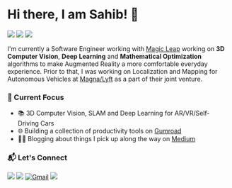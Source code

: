 # Hi there, I am Sahib! 👋

[![](https://img.shields.io/badge/Portfolio-FB542B??&style=round-square&logo=Firefox&logoColor=white)](https://sahibdhanjal.github.io/)
[![](https://img.shields.io/badge/Google%20Scholar-%234285F4.svg?&style=round-square&logo=google-scholar&logoColor=white)](https://scholar.google.com/citations?user=sYbUGw8AAAAJ)
![](https://img.shields.io/github/stars/sahibdhanjal)

I'm currently a Software Engineer working with [Magic Leap](https://www.magicleap.com/) working on **3D Computer Vision**, **Deep Learning** and **Mathematical Optimization** algorithms to make Augmented Reality a more comfortable everyday experience. Prior to that, I was working on Localization and Mapping for Autonomous Vehicles at [Magna/Lyft](https://www.caranddriver.com/news/a19445506/lyft-and-magna-enter-long-term-deal-to-develop-self-driving-systems/) as a part of their joint venture.

### 🚀 Current Focus
- 📚 3D Computer Vision, SLAM and Deep Learning for AR/VR/Self-Driving Cars
- 🌐 Building a collection of productivity tools on [Gumroad](https://sheetsbyboozie.gumroad.com/)
- ✍🏻 Blogging about things I pick up along the way on [Medium](https://medium.com/@sahibdhanjal)

### 📬 Let's Connect
[![](https://img.shields.io/badge/LinkedIn-0A66C2?logo=linkedin&logoColor=fff)](https://www.linkedin.com/in/sahibdhanjal/)
[![](https://img.shields.io/badge/Medium-black?logo=medium&logoColor=white)](https://medium.com/@sahibdhanjal)
[![Gmail](https://img.shields.io/badge/Gmail-D14836?logo=gmail&logoColor=white)](mailto:dhanjalsahib@gmail.com)
[![](https://img.shields.io/badge/X-%23000000.svg?logo=X&logoColor=white)](https://x.com/sahib_dhanjal)
